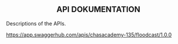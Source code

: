 <section align="center">
<h1>API DOKUMENTATION</h1>
</section>

Descriptions of the APIs.

https://app.swaggerhub.com/apis/chasacademy-135/floodcast/1.0.0
